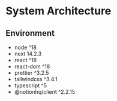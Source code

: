# System Architecture

## Environment

-   node ^18
-   next 14.2.3
-   react ^18
-   react-dom ^18
-   prettier ^3.2.5
-   tailwindcss ^3.4.1
-   typescript ^5
-   @notionhq/client ^2.2.15
